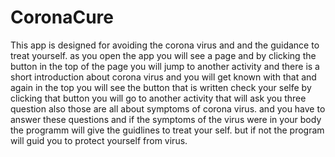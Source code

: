 # CoronaCure
This app is designed for avoiding the corona virus and and the guidance to treat yourself. as you open the app you will see a page and by clicking the button in the top of the page 
you will jump to another activity and there is a short introduction about corona virus and you will get known with that and again in the top 
you will see the button that is written check your selfe by clicking that button you will go to another activity that will ask you three question also those are all
about symptoms of corona virus. and you have to answer these questions and if the symptoms of the virus were in your body the programm will give the guidlines to treat your self.
but if not the program will guid you to protect yourself from virus.
